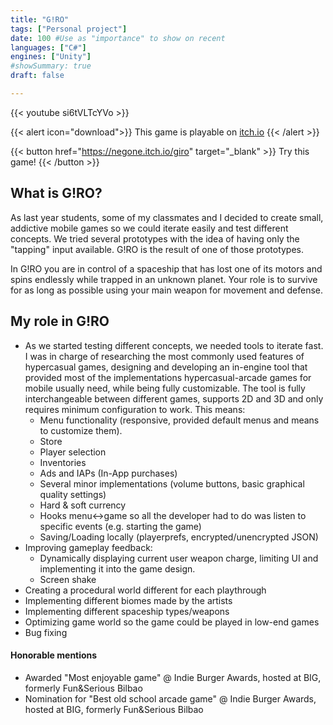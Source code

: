 ```yaml
---
title: "G!RO"
tags: ["Personal project"]
date: 100 #Use as "importance" to show on recent
languages: ["C#"]
engines: ["Unity"]
#showSummary: true
draft: false

---
```


{{< youtube si6tVLTcYVo >}}

<span></span>

{{< alert icon="download">}}
This game is playable on [itch.io](https://negone.itch.io/giro)
{{< /alert >}}

<span></span>

{{< button href="https://negone.itch.io/giro" target="_blank" >}}
Try this game!
{{< /button >}}

## What is G!RO?
As last year students, some of my classmates and I decided to create small, addictive mobile games so we could iterate easily and test different concepts. We tried several prototypes with the idea of having only the "tapping" input available. G!RO is the result of one of those prototypes.

In G!RO you are in control of a spaceship that has lost one of its motors and spins endlessly while trapped in an unknown planet. Your role is to survive for as long as possible using your main weapon for movement and defense.

## My role in G!RO
 - As we started testing different concepts, we needed tools to iterate fast. I was in charge of researching the most commonly used features of hypercasual games, designing and developing an in-engine tool that provided most of the implementations hypercasual-arcade games for mobile usually need, while being fully customizable. The tool is fully interchangeable between different games, supports 2D and 3D and only requires minimum configuration to work. This means:
    - Menu functionality (responsive, provided default menus and means to customize them).
    - Store
    - Player selection
    - Inventories
    - Ads and IAPs (In-App purchases)
    - Several minor implementations (volume buttons, basic graphical quality settings)
    - Hard & soft currency
    - Hooks menu<->game so all the developer had to do was listen to specific events (e.g. starting the game)
    - Saving/Loading locally (playerprefs, encrypted/unencrypted JSON)
- Improving gameplay feedback:
    - Dynamically displaying current user weapon charge, limiting UI and implementing it into the game design.
    - Screen shake
- Creating a procedural world different for each playthrough
- Implementing different biomes made by the artists
- Implementing different spaceship types/weapons
- Optimizing game world so the game could be played in low-end games
- Bug fixing

 #### Honorable mentions
 - Awarded "Most enjoyable game" @ Indie Burger Awards, hosted at BIG, formerly Fun&Serious Bilbao
 - Nomination for "Best old school arcade game" @ Indie Burger Awards, hosted at BIG, formerly Fun&Serious Bilbao
